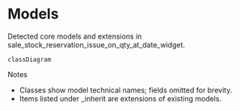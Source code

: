 # Models

Detected core models and extensions in sale_stock_reservation_issue_on_qty_at_date_widget.

```mermaid
classDiagram
```

Notes
- Classes show model technical names; fields omitted for brevity.
- Items listed under _inherit are extensions of existing models.
